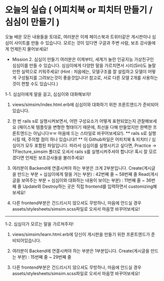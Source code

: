 # 오늘의 실습 ( 어피치북 or 피치터 만들기 / 심심이 만들기 )

오늘 배운 모든 내용들을 토대로, 여러분은 이제 페이스북과 트위터같은 게시판이나 심심이 사이트를 만들 수 있습니다.
모르는 것이 있다면 구글과 주변 사람, 보조 강사들에게 언제든지 물어보세요!

* Mission 2. 심심이 만들기
여러분은 이제부터, 세계가 놀란 인공지능 가상친구인 심심이를 만들 수 있습니다.
심심이에게 다양한 말을 가르치면서 시리(Siri)도 놀랄만한 실력으로 키워주세요!
(Hint : 처음에는, 모델구조를 잘 설립하고 모델이 어떻게 구성될지를 그려보는것이 좋을것입니다! 참고로, 서로 다른 모델 2개를 사용하는 것이 편할 수도 있습니다.)

1-1. 심심이에게 말을 걸고, 심심이와 대화해보자!
1) views/simsim/index.html.erb에 심심이와 대화하기 위한 프론트엔드가 준비되어있습니다.
2) 한 번 rails s로 실행시켜보면서, 어떤 구성요소가 어떻게 표현되었는지 관찰해보세요
  (페이스북 템플릿을 변형한 형태이기 때문에, 최선을 다해 만들었지만 완벽한 프론트엔드는 아닙니다ㅠㅠ 마음에 드는 스타일로 바꾸어보세요!).
** rails s로 실행시킬 때, 주의할 점이 하나 있습니다!! **
이 Github파일은 어피치북 & 피치터 / 심심이가 모두 포함된 파일입니다.
따라서 심심이를 실행시키고 싶다면, Practice -> TFlecture_simsim 폴더로 오셔서 rails s를 실행시켜주셔야 합니다!
혹시 잘 모르겠다면 언제든 보조강사들을 불러주세요!

3) 여러분이 Backend에 연결시켜야 하는 부분은 크게 2부분입니다.
Create(게시글을 만드는 부분 = 심심이에게 말을 거는 부분) : 42번째 줄 ~ 58번째 줄
Read(게시글을 보여주는 부분 = 심심이와 대화하는 내용이 보이는 부분) : 11번째 줄 ~ 36번째 줄
Update와 Destroy하는 곳은 직접 frontend를 입력하면서 customizing해보세요!

4) 다른 frontend부분은 건드리시지 않으셔도 무방하나, 마음에 안드실 경우 assets/stylesheets/simsim.scss파일로 오셔서 마음껏 바꾸어보세요!

-------------------------------------------------------------------------------------------------------------------------

1-2. 심심이가 모르는 말을 가르쳐주자!
1) views/simsim/learn.html.erb에 당신이 게시판을 만들기 위한 프론트엔드가 준비되어있습니다.
2) 여러분이 Backend에 연결시켜야 하는 부분은 1부분입니다.
Create(게시글을 만드는 부분) : 15번째 줄 ~ 29번째 줄

4) 다른 frontend부분은 건드리시지 않으셔도 무방하나, 마음에 안드실 경우 assets/stylesheets/simsim.scss파일로 오셔서 마음껏 바꾸어보세요!
